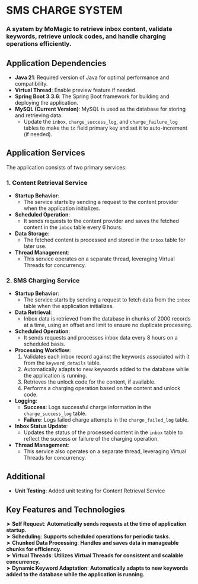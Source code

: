 # SMS CHARGE SYSTEM
### A system by MoMagic to retrieve inbox content, validate keywords, retrieve unlock codes, and handle charging operations efficiently.

## Application Dependencies

- **Java 21**: Required version of Java for optimal performance and compatibility.
- **Virtual Thread**: Enable preview feature if needed.
- **Spring Boot 3.3.6**: The Spring Boot framework for building and deploying the application.
- **MySQL (Current Version)**: MySQL is used as the database for storing and retrieving data.
  - Update the `inbox`, `charge_success_log`, and `charge_failure_log` tables to make the `id` field primary key and set it to auto-increment (if needed).

## Application Services

The application consists of two primary services:

### 1. Content Retrieval Service

- **Startup Behavior**:
  - The service starts by sending a request to the content provider when the application initializes.
- **Scheduled Operation**:
  - It sends requests to the content provider and saves the fetched content in the `inbox` table every 6 hours.
- **Data Storage**:
  - The fetched content is processed and stored in the `inbox` table for later use.
- **Thread Management**:
  - This service operates on a separate thread, leveraging Virtual Threads for concurrency.

### 2. SMS Charging Service

- **Startup Behavior**:
  - The service starts by sending a request to fetch data from the `inbox` table when the application initializes.
- **Data Retrieval**:
  - Inbox data is retrieved from the database in chunks of 2000 records at a time, using an offset and limit to ensure no duplicate processing.
- **Scheduled Operation**:
  - It sends requests and processes inbox data every 8 hours on a scheduled basis.
- **Processing Workflow**:
  1. Validates each inbox record against the keywords associated with it from the `keyword_details` table.
  2. Automatically adapts to new keywords added to the database while the application is running.
  3. Retrieves the unlock code for the content, if available.
  4. Performs a charging operation based on the content and unlock code.
- **Logging**:
  - **Success**: Logs successful charge information in the `charge_success_log` table.
  - **Failure**: Logs failed charge attempts in the `charge_failed_log` table.
- **Inbox Status Update**:
  - Updates the status of the processed content in the `inbox` table to reflect the success or failure of the charging operation.
- **Thread Management**:
  - This service also operates on a separate thread, leveraging Virtual Threads for concurrency.

## Additional

- **Unit Testing**: Added unit testing for Content Retrieval Service

## Key Features and Technologies

➤ **Self Request**: **Automatically sends requests at the time of application startup.**  
➤ **Scheduling**: **Supports scheduled operations for periodic tasks.**  
➤ **Chunked Data Processing**: **Handles and saves data in manageable chunks for efficiency.**  
➤ **Virtual Threads**: **Utilizes Virtual Threads for consistent and scalable concurrency.**  
➤ **Dynamic Keyword Adaptation**: **Automatically adapts to new keywords added to the database while the application is running.**  




